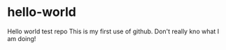 # hello-world
Hello world test repo
This is my first use of github. Don't really kno what I am doing!
